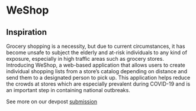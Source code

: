 # WeShop

## Inspiration

Grocery shopping is a necessity, but due to current circumstances, it has become unsafe to subject the elderly and at-risk individuals to any kind of exposure, especially in high traffic areas such as grocery stores. Introducing WeShop, a web-based application that allows users to create individual shopping lists from a store’s catalog depending on distance and send them to a designated person to pick up. This application helps reduce the crowds at stores which are especially prevalent during COVID-19 and is an important step in containing national outbreaks.

See more on our devpost [submission](https://devpost.com/software/weshop-qxf5vk)
